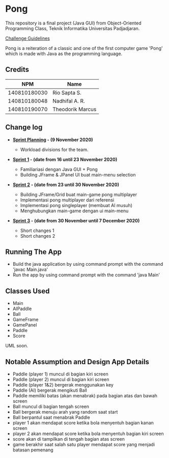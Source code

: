 # Pong

This repository is a final project (Java GUI) from Object-Oriented Programming Class, Teknik Informatika Universitas Padjadjaran. 

[Challenge Guidelines](challenge-guideline.md)

Pong is a reiteration of a classic and one of the first computer game 'Pong' which is made with Java as the programming language. 

## Credits
| NPM           | Name              |
| ------------- |-------------------|
| 140810180030  | Rio Sapta S.      |
| 140810180048  | Nadhifal A. R.    |
| 140810190070  | Theodorik Marcus  |

## Change log
- **[Sprint Planning](changelog/sprint-planning.md) - (9 November 2020)** 
   - Workload divisions for the team.

- **[Sprint 1](changelog/sprint-1.md) - (date from 16 until 23 November 2020)** 
   - Familiariasi dengan Java GUI + Pong
   - Building JFrame & JPanel UI buat main-menu selection

- **[Sprint 2](changelog/sprint-2.md) - (date from 23 until 30 November 2020)** 
   - Building JFrame/Grid buat main-game pong multiplayer
   - Implementasi pong multiplayer dari referensi
   - Implementasi pong singleplayer (membuat AI musuh)
   - Menghubungkan main-game dengan ui main-menu
   
- **[Sprint 3](changelog/sprint-3.md) - (date from 30 November until 7 December 2020)** 
   - Short changes 1
   - Short changes 2

## Running The App

- Build the java application by using command prompt with the command 'javac Main.java'
- Run the app by using command prompt with the command 'java Main'

## Classes Used

- Main
- AIPaddle
- Ball
- GameFrame
- GamePanel
- Paddle
- Score

UML soon.

## Notable Assumption and Design App Details

- Paddle (player 1) muncul di bagian kiri screen
- Paddle (player 2) muncul di bagian kiri screen
- Paddle (player 1&2) bergerak menggunakan key
- Paddle (AI) bergerak mengikuti Ball
- Paddle memiliki batas (akan menabrak) pada bagian atas dan bawah screen
- Ball muncul di bagian tengah screen
- Ball bergerak menuju arah yang random saat start
- Ball berpantul saat menabrak Paddle
- player 1 akan mendapat score ketika bola menyentuh bagian kanan screen
- player 2 akan mendapat score ketika bola menyentuh bagian kiri screen
- score akan di tampilkan di tengah bagian atas screen
- game berakhir saat salah satu player mendapat score yang menjadi batasan pemenang
